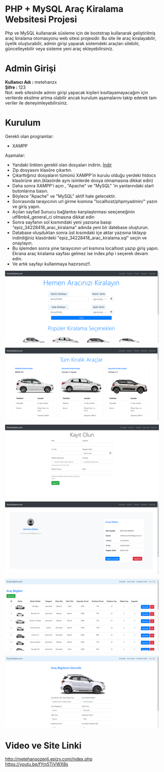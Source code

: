 # PHP + MySQL Araç Kiralama Websitesi Projesi
Php ve MySQL kullanarak süsleme için de bootstrap kullanarak geliştirilmiş araç kiralama otomasyonu web sitesi projesidir.
Bu site ile araç kiralayabilir, üyelik oluşturabilir, admin girişi yaparak sistemdeki araçları silebilir, güncelleyebilir veya sisteme yeni araç ekleyebilirsiniz.

# Admin Girişi
<b>Kullanıcı Adı :</b> metehanzx </br>
<b>Şifre :</b> 123 </br>
Not: web sitesinde admin girişi yapacak kişileri kısıtlayamayacağım için verilerde eksilme artma olabilir ancak kurulum aşamalarını takip ederek tam veriler ile deneyimleyebilirsiniz.

# Kurulum
Gerekli olan programlar:
- XAMPP

Aşamalar:
- Yandaki linkten gerekli olan dosyaları indirin.
<a href="https://github.com/metehansozenli/php_mysql_Car_Rent_Website/archive/refs/heads/main.zip">İndir</a>
- Zip dosyasını klasöre çıkartın.
- Çıkarttığınız dosyaların tümünü XAMPP'in kurulu olduğu yerdeki htdocs klasörüne atın.(klasörde aynı isimlerde dosya olmamasına dikkat edin)
- Daha sonra XAMPP'i açın , "Apache" ve "MySQL" 'in yanlarındaki start butonlarına basın.
- Böylece "Apache" ve "MySQL" aktif hale gelecektir.
- Sonrasında tarayıcının url girme kısmına "localhost/phpmyadmin/" yazın ve giriş yapın.
- Açılan sayfad Sunucu bağlantısı karşılaştırması seeçeneğinin utf8mb4_general_ci olmasına dikkat edin
- Sonra sayfanın sol kısmındaki yeni yazısına basıp "epiz_34228418_arac_kiralama" adında yeni bir datebase oluşturun.
- Database oluşduktan sonra üst kısımdaki içe aktar yazısına tıklayıp indirdiğiniz klasördeki "epiz_34228418_arac_kiralama.sql" seçin ve onaylayın.
- Bu işlemden sonra yine tarayıcının url kısmına localhost yazıp giriş yapın. Ekrana araç kiralama sayfası gelmez ise index.php i seçerek devam edin.
- Ve artık sayfayı kullanmaya hazırsınız!!.

![prev](https://github.com/metehansozenli/php_mysql_Car_Rent_Website/blob/main/pict1.png)

![prev2](https://github.com/metehansozenli/php_mysql_Car_Rent_Website/blob/main/pict2.png)

![prev3](https://github.com/metehansozenli/php_mysql_Car_Rent_Website/blob/main/pict6.png)

![prev3](https://github.com/metehansozenli/php_mysql_Car_Rent_Website/blob/main/pict3.png)

![prev3](https://github.com/metehansozenli/php_mysql_Car_Rent_Website/blob/main/pict4.png)

![prev3](https://github.com/metehansozenli/php_mysql_Car_Rent_Website/blob/main/pict5.png)

# Video ve Site Linki
http://metehansozenli.epizy.com/index.php </br>
https://youtu.be/fYm5TjVWX8s

